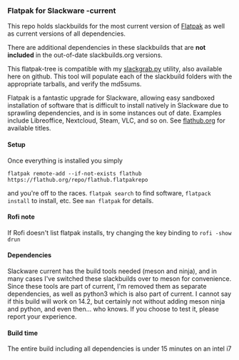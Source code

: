 ### Flatpak for Slackware -current

This repo holds slackbuilds for the most current version of [Flatpak](https://flatpak.org/) as well as current versions of all dependencies.

There are additional dependencies in these slackbuilds that are **not included** in the out-of-date slackbuilds.org versions.

This flatpak-tree is compatible with my [slackgrab.py](https://github.com/afhpayne/slackutils) utility, also available here on github.  This tool will populate each of the slackbuild folders with the appropriate tarballs, and verify the md5sums.

Flatpak is a fantastic upgrade for Slackware, allowing easy sandboxed installation of software that is difficult to install natively in Slackware due to sprawling dependencies, and is in some instances out of date.  Examples include Libreoffice, Nextcloud, Steam, VLC, and so on. See [flathub.org](https://flathub.org/home) for available titles.

#### Setup

Once everything is installed you simply
```
flatpak remote-add --if-not-exists flathub https://flathub.org/repo/flathub.flatpakrepo
```
and you're off to the races.  ```flatpak search``` to find software, ```flatpack install``` to install, etc.  See ```man flatpak``` for details.

#### Rofi note

If Rofi doesn't list flatpak installs, try changing the key binding to ```rofi -show drun```

#### Dependencies

Slackware current has the build tools needed (meson and ninja), and in many cases I've switched these slackbuilds over to meson for convenience.  Since these tools are part of current, I'm removed them as separate dependencies, as well as python3 which is also part of current.  I cannot say if this build will work on 14.2, but certainly not without adding meson ninja and python, and even then... who knows.  If you choose to test it, please report your experience.

#### Build time

The entire build including all dependencies is under 15 minutes on an intel i7
